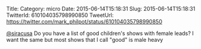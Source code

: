Title: 
Category: micro
Date: 2015-06-14T15:18:31
Slug: 2015-06-14T15:18:31
TwitterId: 610104035798990850
TweetUrl: https://twitter.com/mark_philpot/status/610104035798990850

[@siracusa](https://twitter.com/siracusa) Do you have a list of good children's shows with female leads? I want the same but most shows that I call "good" is male heavy
